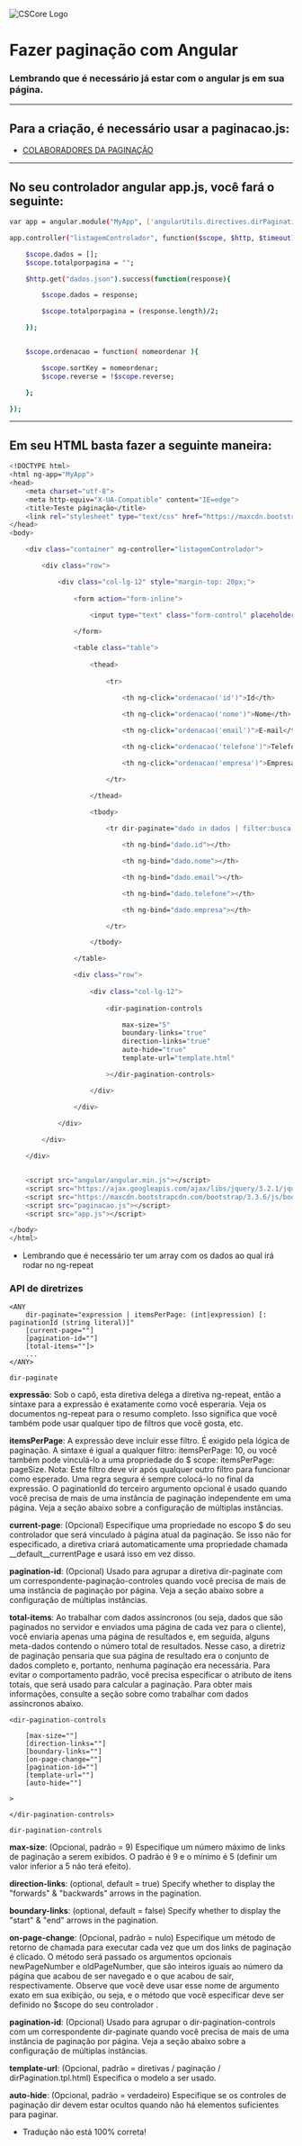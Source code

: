 ![CSCore Logo](http://hop.ie/talks/angular-intro/images/angularjs.jpeg)

# Fazer paginação com Angular #

### Lembrando que é necessário já estar com o angular js em sua página.
---
## Para a criação, é necessário usar a paginacao.js:

- [COLABORADORES DA PAGINAÇÃO]
---
## No seu controlador angular app.js, você fará o seguinte:
```sh
var app = angular.module("MyApp", ['angularUtils.directives.dirPagination']);

app.controller("listagemControlador", function($scope, $http, $timeout){

    $scope.dados = [];
    $scope.totalporpagina = "";

    $http.get("dados.json").success(function(response){

        $scope.dados = response;

        $scope.totalporpagina = (response.length)/2;

    });


    $scope.ordenacao = function( nomeordenar ){

        $scope.sortKey = nomeordenar;
        $scope.reverse = !$scope.reverse;

    };

});
```
---
## Em seu HTML basta fazer a seguinte maneira:
```sh
<!DOCTYPE html>
<html ng-app="MyApp">
<head>
	<meta charset="utf-8">
	<meta http-equiv="X-UA-Compatible" content="IE=edge">
	<title>Teste páginação</title>
	<link rel="stylesheet" type="text/css" href="https://maxcdn.bootstrapcdn.com/bootstrap/3.3.6/css/bootstrap.min.css">
</head>
<body>

	<div class="container" ng-controller="listagemControlador">

		<div class="row">

			<div class="col-lg-12" style="margin-top: 20px;">
				
				<form action="form-inline">
					
					<input type="text" class="form-control" placeholder="Digite sua busca..." ng-model="busca">

				</form>

				<table class="table">
					
					<thead>
						
						<tr>
							
							<th ng-click="ordenacao('id')">Id</th>

							<th ng-click="ordenacao('nome')">Nome</th>

							<th ng-click="ordenacao('email')">E-mail</th>

							<th ng-click="ordenacao('telefone')">Telefone</th>

							<th ng-click="ordenacao('empresa')">Empresa</th>

						</tr>

					</thead>

					<tbody>
						
						<tr dir-paginate="dado in dados | filter:busca | orderBy:sortKey:reverse | itemsPerPage:totalporpagina">

							<th ng-bind="dado.id"></th>

							<th ng-bind="dado.nome"></th>

							<th ng-bind="dado.email"></th>

							<th ng-bind="dado.telefone"></th>

							<th ng-bind="dado.empresa"></th>

						</tr>

					</tbody>

				</table>

				<div class="row">
					
					<div class="col-lg-12">
					
						<dir-pagination-controls

							max-size="5"
							boundary-links="true"
							direction-links="true"
							auto-hide="true"
							template-url="template.html"

						></dir-pagination-controls>

					</div>

				</div>

			</div>
			
		</div>

	</div>


	<script src="angular/angular.min.js"></script>
	<script src="https://ajax.googleapis.com/ajax/libs/jquery/3.2.1/jquery.min.js"></script>
	<script src="https://maxcdn.bootstrapcdn.com/bootstrap/3.3.6/js/bootstrap.min.js"></script>
	<script src="paginacao.js"></script>
	<script src="app.js"></script>

</body>
</html>
```

* Lembrando que é necessário ter um array com os dados ao qual irá rodar no ng-repeat

### API de diretrizes
```
<ANY
	dir-paginate="expression | itemsPerPage: (int|expression) [: paginationId (string literal)]"
	[current-page=""]
	[pagination-id=""]
	[total-items=""]>
	...
</ANY>

dir-paginate
```
**expressão**: Sob o capô, esta diretiva delega a diretiva ng-repeat, então a sintaxe para a expressão é exatamente como você esperaria. Veja os documentos ng-repeat para o resumo completo. Isso significa que você também pode usar qualquer tipo de filtros que você gosta, etc.

**itemsPerPage**: A expressão deve incluir esse filtro. É exigido pela lógica de paginação. A sintaxe é igual a qualquer filtro: itemsPerPage: 10, ou você também pode vinculá-lo a uma propriedade do $ scope: itemsPerPage: pageSize. Nota: Este filtro deve vir após qualquer outro filtro para funcionar como esperado. Uma regra segura é sempre colocá-lo no final da expressão. O paginationId do terceiro argumento opcional é usado quando você precisa de mais de uma instância de paginação independente em uma página. Veja a seção abaixo sobre a configuração de múltiplas instâncias.

**current-page**: (Opcional) Especifique uma propriedade no escopo $ do seu controlador que será vinculado à página atual da paginação. Se isso não for especificado, a diretiva criará automaticamente uma propriedade chamada __default__currentPage e usará isso em vez disso.

**pagination-id**: (Opcional) Usado para agrupar a diretiva dir-paginate com um correspondente-paginação-controles quando você precisa de mais de uma instância de paginação por página. Veja a seção abaixo sobre a configuração de múltiplas instâncias.

**total-items**: Ao trabalhar com dados assíncronos (ou seja, dados que são paginados no servidor e enviados uma página de cada vez para o cliente), você enviaria apenas uma página de resultados e, em seguida, alguns meta-dados contendo o número total de resultados. Nesse caso, a diretriz de paginação pensaria que sua página de resultado era o conjunto de dados completo e, portanto, nenhuma paginação era necessária. Para evitar o comportamento padrão, você precisa especificar o atributo de itens totais, que será usado para calcular a paginação. Para obter mais informações, consulte a seção sobre como trabalhar com dados assíncronos abaixo.

```
<dir-pagination-controls

    [max-size=""]
    [direction-links=""]
    [boundary-links=""]
    [on-page-change=""]
    [pagination-id=""]
    [template-url=""]
    [auto-hide=""]
    
>
    
</dir-pagination-controls>

dir-pagination-controls
```
**max-size**: (Opcional, padrão = 9) Especifique um número máximo de links de paginação a serem exibidos. O padrão é 9 e o mínimo é 5 (definir um valor inferior a 5 não terá efeito).

**direction-links**: (optional, default = true) Specify whether to display the "forwards" & "backwards" arrows in the pagination.

**boundary-links**: (optional, default = false) Specify whether to display the "start" & "end" arrows in the pagination.

**on-page-change**: (Opcional, padrão = nulo) Especifique um método de retorno de chamada para executar cada vez que um dos links de paginação é clicado. O método será passado os argumentos opcionais newPageNumber e oldPageNumber, que são inteiros iguais ao número da página que acabou de ser navegado e o que acabou de sair, respectivamente. Observe que você deve usar esse nome de argumento exato em sua exibição, ou seja, <dir-pagination-controls on-page-change = "myMethod (newPageNumber, oldPageNumber)"> e o método que você especificar deve ser definido no $scope do seu controlador .

**pagination-id**: (Opcional) Usado para agrupar o dir-pagination-controls com um correspondente dir-paginate quando você precisa de mais de uma instância de paginação por página. Veja a seção abaixo sobre a configuração de múltiplas instâncias.

**template-url**: (Opcional, padrão = diretivas / paginação / dirPagination.tpl.html) Especifica o modelo a ser usado.

**auto-hide**: (Opcional, padrão = verdadeiro) Especifique se os controles de paginação dir devem estar ocultos quando não há elementos suficientes para paginar.

* Tradução não está 100% correta!

[COLABORADORES DA PAGINAÇÃO]: <https://github.com/michaelbromley/angularUtils/tree/master/src/directives/pagination>
